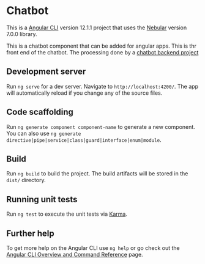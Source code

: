 # Chatbot

This is a [Angular CLI](https://github.com/angular/angular-cli) version 12.1.1 project that uses the [Nebular](https://akveo.github.io/nebular) version 7.0.0 library.

This is a chatbot component that can be added for angular apps. This is thr front end of the chatbot. The processing done by a [chatbot backend project](https://github.com/Birds7-7birds/chatbot-back) 

## Development server

Run `ng serve` for a dev server. Navigate to `http://localhost:4200/`. The app will automatically reload if you change any of the source files.

## Code scaffolding

Run `ng generate component component-name` to generate a new component. You can also use `ng generate directive|pipe|service|class|guard|interface|enum|module`.

## Build

Run `ng build` to build the project. The build artifacts will be stored in the `dist/` directory.

## Running unit tests

Run `ng test` to execute the unit tests via [Karma](https://karma-runner.github.io).

## Further help

To get more help on the Angular CLI use `ng help` or go check out the [Angular CLI Overview and Command Reference](https://angular.io/cli) page.


